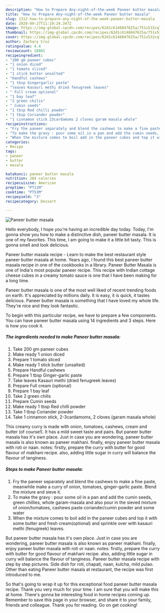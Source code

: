 ```yaml
---
description: "How to Prepare Any-night-of-the-week Paneer butter masala"
title: "How to Prepare Any-night-of-the-week Paneer butter masala"
slug: 1312-how-to-prepare-any-night-of-the-week-paneer-butter-masala
date: 2020-09-27T11:19:24.347Z
image: https://img-global.cpcdn.com/recipes/62d1c6146847625a/751x532cq70/paneer-butter-masala-recipe-main-photo.jpg
thumbnail: https://img-global.cpcdn.com/recipes/62d1c6146847625a/751x532cq70/paneer-butter-masala-recipe-main-photo.jpg
cover: https://img-global.cpcdn.com/recipes/62d1c6146847625a/751x532cq70/paneer-butter-masala-recipe-main-photo.jpg
author: Zachary Cruz
ratingvalue: 4.4
reviewcount: 18801
recipeingredient:
- "200 gm paneer cubes"
- "1 onion diced"
- "1 tomato sliced"
- "1 stick butter unsalted"
- "Handful cashews"
- "1 tbsp Gingergarlic paste"
- "leaves Kasauri methi dried fenugreek leaves"
- " Full cream optional"
- "1 bay leaf"
- "2 green chilis"
- " Cumin seeds"
- "1 tbsp Red chilli powder"
- "1 tbsp Coriander powder"
- "1 cinnamon stick 23cardamoms 2 cloves garam masala whole"
recipeinstructions:
- "Fry the paneer separately and blend the cashews to make a fine paste, meanwhile make a curry of onion, tomatoes, ginger-garlic paste. Blend the mixture and sieve it."
- "To make the gravy : pour some oil in a pan and add the cumin seeds, green chillies, whole garam-masala and also pour in the sieved mixture of onion/tomatoes, cashews paste coriander/cumin powder and some water"
- "When the mixture comes to boil add in the paneer cubes and top it with some butter and fresh cream(optional) and sprinkle over with kasauri methi (fenugreek) leaves."
categories:
- Recipe
tags:
- paneer
- butter
- masala

katakunci: paneer butter masala 
nutrition: 264 calories
recipecuisine: American
preptime: "PT11M"
cooktime: "PT53M"
recipeyield: "3"
recipecategory: Dessert

---
```



![Paneer butter masala](https://img-global.cpcdn.com/recipes/62d1c6146847625a/751x532cq70/paneer-butter-masala-recipe-main-photo.jpg)

Hello everybody, I hope you're having an incredible day today. Today, I'm gonna show you how to make a distinctive dish, paneer butter masala. It is one of my favorites. This time, I am going to make it a little bit tasty. This is gonna smell and look delicious.

Paneer butter masala recipe - Learn to make the best restaurant style paneer butter masala at home. Years ago, I found this best paneer butter masala recipe in one of the cookbooks in a library. Paneer Butter Masala is one of India&#39;s most popular paneer recipe. This recipe with Indian cottage cheese cubes in a creamy tomato sauce is one that I have been making for a long time.

Paneer butter masala is one of the most well liked of recent trending foods on earth. It's appreciated by millions daily. It is easy, it is quick, it tastes delicious. Paneer butter masala is something that I have loved my whole life. They're nice and they look fantastic.


To begin with this particular recipe, we have to prepare a few components. You can have paneer butter masala using 14 ingredients and 3 steps. Here is how you cook it.

<!--inarticleads1-->

##### The ingredients needed to make Paneer butter masala:

1. Take 200 gm paneer cubes
1. Make ready 1 onion diced
1. Prepare 1 tomato sliced
1. Make ready 1 stick butter (unsalted)
1. Prepare Handful cashews
1. Prepare 1 tbsp Ginger-garlic paste
1. Take leaves Kasauri methi (dried fenugreek leaves)
1. Prepare  Full cream (optional)
1. Prepare 1 bay leaf
1. Take 2 green chilis
1. Prepare  Cumin seeds
1. Make ready 1 tbsp Red chilli powder
1. Take 1 tbsp Coriander powder
1. Take 1 cinnamon stick, 2-3cardamoms, 2 cloves (garam masala whole)


This creamy curry is made with onion, tomatoes, cashews, cream and butter (of course!). It has a mild sweet taste and pairs. But paneer butter masala has it&#39;s own place. Just in case you are wondering, paneer butter masala is also known as paneer makhani. finally, enjoy paneer butter masala with roti or naan. notes: firstly, prepare the curry with butter for good flavour of makhani recipe. also, adding little sugar in curry will balance the flavour of tanginess. 

<!--inarticleads2-->

##### Steps to make Paneer butter masala:

1. Fry the paneer separately and blend the cashews to make a fine paste, meanwhile make a curry of onion, tomatoes, ginger-garlic paste. Blend the mixture and sieve it.
1. To make the gravy : pour some oil in a pan and add the cumin seeds, green chillies, whole garam-masala and also pour in the sieved mixture of onion/tomatoes, cashews paste coriander/cumin powder and some water
1. When the mixture comes to boil add in the paneer cubes and top it with some butter and fresh cream(optional) and sprinkle over with kasauri methi (fenugreek) leaves.


But paneer butter masala has it&#39;s own place. Just in case you are wondering, paneer butter masala is also known as paneer makhani. finally, enjoy paneer butter masala with roti or naan. notes: firstly, prepare the curry with butter for good flavour of makhani recipe. also, adding little sugar in curry will balance the flavour of tanginess. Paneer butter masala recipe with step by step pictures. Side dish for roti, chapati, naan, kulcha, mild pulao. Other than eating Paneer butter masala at restaurant, the recipe was first introduced to me. 

So that's going to wrap it up for this exceptional food paneer butter masala recipe. Thank you very much for your time. I am sure that you will make this at home. There's gonna be interesting food in home recipes coming up. Remember to save this page in your browser, and share it to your family, friends and colleague. Thank you for reading. Go on get cooking!
